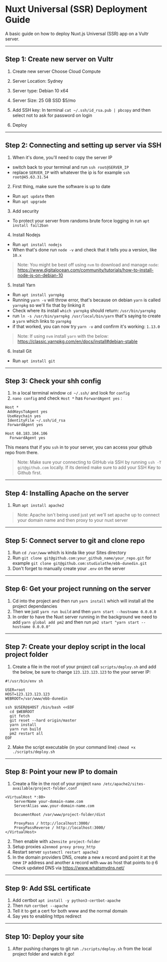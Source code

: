 # Nuxt Universal (SSR) Deployment Guide

A basic guide on how to deploy Nuxt.js Universal (SSR) app on a Vultr server.

----

## Step 1: Create new server on Vultr

1. Create new server Choose Cloud Compute

2. Server Location: Sydney

3. Server type: Debian 10 x64

4. Server Size: 25 GB SSD $5/mo

5. Add SSH key: In terminal `cat ~/.ssh/id_rsa.pub | pbcopy` and then select not to ask for password on login

6. Deploy

----

## Step 2: Connecting and setting up server via SSH

1. When it's done, you'll need to copy the server IP
- switch back to your terminal and run `ssh root@SERVER_IP`
- replace `SERVER_IP` with whatever the ip is for example `ssh root@45.63.31.54`

2. First thing, make sure the software is up to date
- Run `apt update` then
- Run `apt upgrade`

3. Add security
- To protect your server from randoms brute force logging in run `apt install fail2ban`

4. Install Nodejs
- Run `apt install nodejs`
- When that's done run `node -v` and check that it tells you a version, like `10.x`
> Note: You might be best off using `nvm` to download and manage `node`: 
https://www.digitalocean.com/community/tutorials/how-to-install-node-js-on-debian-10

5. Install Yarn
-  Run `apt install yarnpkg` 
-  Running `yarn -v` will throw error, that's because on debian `yarn` is called `yarnpkg` so we'll fix that by linking it
-  Check where its install `which yarnpkg` should return: `/usr/bin/yarnpkg`
-  run `ln -s /usr/bin/yarnpkg /usr/local/bin/yarn`
that's saying to create a `yarn` which links to `yarnpkg`
- if that worked, you can now try `yarn -v` and confirm it's working: `1.13.0`
> Note: If using `nvm` install `yarn` with the below:
https://classic.yarnpkg.com/en/docs/install#debian-stable

6. Install Git
- Run `apt install git`

----

## Step 3: Check your shh config

1. In a local terminal window `cd ~/.ssh/` and look for `config`
2. `nano config` and check `Host *` has `ForwardAgent yes` :
```
Host *
 AddKeysToAgent yes
 UseKeychain yes
 IdentityFile ~/.ssh/id_rsa
 ForwardAgent yes

Host 68.183.104.106
  ForwardAgent yes
```

This means that if you `ssh` in to your server, you can access your github repo from there. 
> Note: Make sure your connecting to GitHub via SSH by running `ssh -T git@github.com` locally. If its denied make sure to add your SSH Key to Github first.

----

## Step 4: Installing Apache on the server

1. Run `apt install apache2` 
> Note: Apache isn't being used just yet we'll set apache up to connect your domain name and then proxy to your nuxt server

----

## Step 5: Connect server to git and clone repo

1. Run `cd /var/www` which is kinda like your Sites directory
2. Run `git clone git@github.com:your_github_name/your_repo.git` for example `git clone git@github.com:studiolathe/ebb-dunedin.git`
3. Don't forget to manually create your `.env` on the server

----

## Step 6: Get your project running on the server

1. Cd into the project and then run `yarn install` which will install all the project dependancies
2. Then we just `yarn run build` and then `yarn start --hostname 0.0.0.0`
3. In order to have the Nuxt server running in the background we need to add `yarn global add pm2` and then run `pm2 start "yarn start --hostname 0.0.0.0"`

----

## Step 7: Create your deploy script in the local project folder

1. Create a file in the root of your project call `scripts/deploy.sh` and add the below, be sure to change `123.123.123.123` to the your server IP:

```
#!/usr/bin/env sh

USER=root
HOST=123.123.123.123
WEBROOT=/var/www/ebb-dunedin

ssh $USER@$HOST /bin/bash <<EOF
  cd $WEBROOT
  git fetch
  git reset --hard origin/master
  yarn install
  yarn run build
  pm2 restart all
EOF
```

2. Make the script executable (in your command line) `chmod +x ./scripts/deploy.sh`

----

## Step 8: Point your new IP to domain

1. Create a file in the root of your project `nano /etc/apache2/sites-available/project-folder.conf`

```
<VirtualHost *:80>
	ServerName your-domain-name.com
 	ServerAlias www.your-domain-name.com

	DocumentRoot /var/www/project-folder/dist

	ProxyPass / http://localhost:3000/
	ProxyPassReverse / http://localhost:3000/
</VirtualHost>
```

2. Then enable with `a2ensite project-folder`
3. Setup proxies `a2enmod proxy proxy_http`
4. Restart server `systemctl restart apache2`
5. In the domain providers DNS, create a new `A` record and point it at the new `IP` address and another `A` record with `www` as host that points to `@`
6 Check updated DNS via https://www.whatsmydns.net/

----

## Step 9: Add SSL certificate

1. Add certbot `apt install -y python3-certbot-apache`
2. Then run `certbot --apache`
3. Tell it to get a cert for both www and the normal domain
4. Say yes to enabling https redirect

----

## Step 10: Deploy your site

1. After pushing changes to git run `./scripts/deploy.sh` from the local project folder and watch it go!
